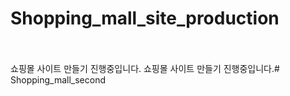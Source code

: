 # Shopping_mall_site_production
<br />
<br />
쇼핑몰 사이트 만들기 진행중입니다.	쇼핑몰 사이트 만들기 진행중입니다.# Shopping_mall_second
